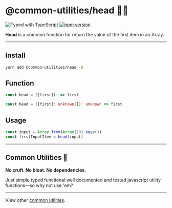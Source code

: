 # @common-utilities/head 🧰👤

![Typed with TypeScript](https://flat.badgen.net/badge/icon/Typed?icon=typescript&label&labelColor=blue&color=555555)
[![npm version](https://badge.fury.io/js/%40common-utilities%2Fhead.svg)](https://badge.fury.io/js/%40common-utilities%2Fhead)

**Head** is a common function for return the value of the first item in an Array.

---

## Install

```bash
yarn add @common-utilities/head -D
```

## Function

```javascript
const head = ([first]): => first
```

```typescript
const head = ([first]: unknown[]): unknown => first
```

## Usage

```javascript
const input = Array.from(Array(10).keys())
const firstInputItem = head(input)
```

---

## Common Utilities 🧰

**No cruft. No bloat. No dependencies.**

Just simple typed functional well documented and tested javascript utility functions—so why not use 'em?

---

View other [common utilities](https://github.com/yowainwright/common-utilities).
